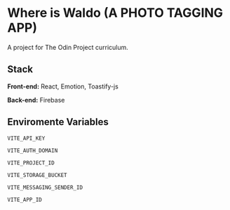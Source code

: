 # Where is Waldo (A PHOTO TAGGING APP)

A project for The Odin Project curriculum.

## Stack

**Front-end:** React, Emotion, Toastify-js

**Back-end:** Firebase

## Enviromente Variables

`VITE_API_KEY`

`VITE_AUTH_DOMAIN`

`VITE_PROJECT_ID`

`VITE_STORAGE_BUCKET`

`VITE_MESSAGING_SENDER_ID`

`VITE_APP_ID`
